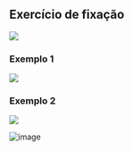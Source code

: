 ## Exercício de fixação
![](https://github.com/JoseLeonardoCordeiroBahia/construtores-palavra-this-sobrecarga-encapsulamento-java/assets/63564226/253b1aee-a894-4b50-a150-acbb5b0688b3)

### Exemplo 1
![](https://github.com/JoseLeonardoCordeiroBahia/construtores-palavra-this-sobrecarga-encapsulamento-java/assets/63564226/8d92e947-750a-4fc9-a6dc-f788bdb94509)

### Exemplo 2
![](https://github.com/JoseLeonardoCordeiroBahia/construtores-palavra-this-sobrecarga-encapsulamento-java/assets/63564226/f5aff37c-b978-4c06-808f-023a8eecdadc)

![image](https://github.com/JoseLeonardoCordeiroBahia/construtores-palavra-this-sobrecarga-encapsulamento-java/assets/63564226/95aeea84-1133-47e8-92f5-bfa11820813e)
